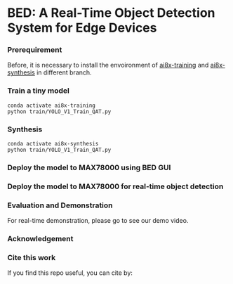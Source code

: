 # BED: A Real-Time Object Detection System for Edge Devices

### Prerequirement

Before, it is necessary to install the envoironment of [ai8x-training](https://github.com/MaximIntegratedAI/ai8x-training) and [ai8x-synthesis](https://github.com/MaximIntegratedAI/ai8x-synthesis) in different branch.

### Train a tiny model

````angular2html
conda activate ai8x-training
python train/YOLO_V1_Train_QAT.py
````

### Synthesis

````angular2html
conda activate ai8x-synthesis
python train/YOLO_V1_Train_QAT.py
````

### Deploy the model to MAX78000 using BED GUI



### Deploy the model to MAX78000 for real-time object detection



### Evaluation and Demonstration


For real-time demonstration, please go to see our demo video.


### Acknowledgement


### Cite this work

If you find this repo useful, you can cite by:

````angular2html

````